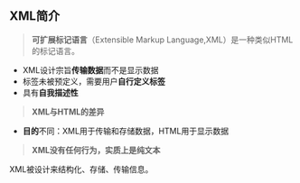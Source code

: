 ## XML简介

> **可扩展标记语言**（Extensible Markup Language,XML）是一种类似HTML的标记语言。

* XML设计宗旨**传输数据**而不是显示数据
* 标签未被预定义，需要用户**自行定义标签**
* 具有**自我描述性**

> **XML与HTML的差异**

* **目的**不同：XML用于传输和存储数据，HTML用于显示数据

> **XML没有任何行为，实质上是纯文本**

XML被设计来结构化、存储、传输信息。